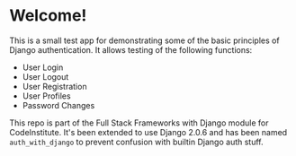 # Welcome! 

This is a small test app for demonstrating some of the basic principles of Django authentication. It allows testing of the following functions:

- User Login
- User Logout
- User Registration
- User Profiles
- Password Changes

This repo is part of the Full Stack Frameworks with Django module for CodeInstitute. It's been extended to use Django 2.0.6 and has been named `auth_with_django` to prevent confusion with builtin Django auth stuff.